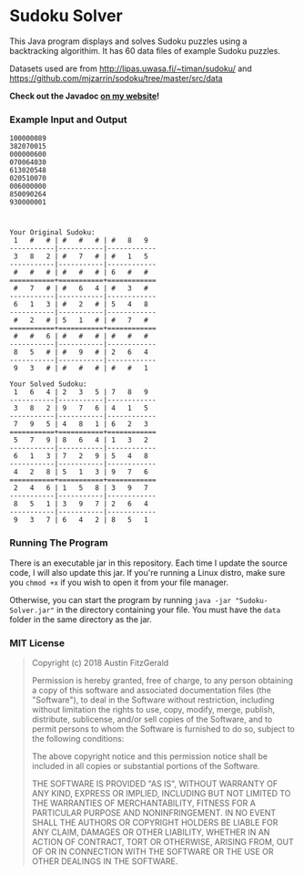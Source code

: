 

# Sudoku Solver
This Java program displays and solves Sudoku puzzles using a backtracking algorithim. It has 60 data files of example Sudoku puzzles.

Datasets used are from http://lipas.uwasa.fi/~timan/sudoku/ and https://github.com/mjzarrin/sodoku/tree/master/src/data

**Check out the Javadoc [on my website](https://afitz.space/pages/Sudoku-Javadoc)!**

### Example Input and Output

    100000089
    382070015
    000000600
    070064030
    613020548
    020510070
    006000000
    850090264
    930000001
#

    Your Original Sudoku: 
     1   #   # | #   #   # | #   8   9
    -----------|-----------|------------
     3   8   2 | #   7   # | #   1   5
    -----------|-----------|------------
     #   #   # | #   #   # | 6   #   #
    ===========+===========+============
     #   7   # | #   6   4 | #   3   #
    -----------|-----------|------------
     6   1   3 | #   2   # | 5   4   8
    -----------|-----------|------------
     #   2   # | 5   1   # | #   7   #
    ===========+===========+============
     #   #   6 | #   #   # | #   #   #
    -----------|-----------|------------
     8   5   # | #   9   # | 2   6   4
    -----------|-----------|------------
     9   3   # | #   #   # | #   #   1
    
    Your Solved Sudoku: 
     1   6   4 | 2   3   5 | 7   8   9
    -----------|-----------|------------
     3   8   2 | 9   7   6 | 4   1   5
    -----------|-----------|------------
     7   9   5 | 4   8   1 | 6   2   3
    ===========+===========+============
     5   7   9 | 8   6   4 | 1   3   2
    -----------|-----------|------------
     6   1   3 | 7   2   9 | 5   4   8
    -----------|-----------|------------
     4   2   8 | 5   1   3 | 9   7   6
    ===========+===========+============
     2   4   6 | 1   5   8 | 3   9   7
    -----------|-----------|------------
     8   5   1 | 3   9   7 | 2   6   4
    -----------|-----------|------------
     9   3   7 | 6   4   2 | 8   5   1


### Running The Program
There is an executable jar in this repository. Each time I update the source code, I will also update this jar. If you're running a Linux distro, make sure you `chmod +x` if you wish to open it from your file manager. 

Otherwise, you can start the program by running `java -jar "Sudoku-Solver.jar"` in the directory containing your file. You must have the `data` folder in the same directory as the jar.

### MIT License
> Copyright (c) 2018 Austin FitzGerald
> 
> Permission is hereby granted, free of charge, to any person obtaining
> a copy of this software and associated documentation files (the
> "Software"), to deal in the Software without restriction, including
> without limitation the rights to use, copy, modify, merge, publish,
> distribute, sublicense, and/or sell copies of the Software, and to
> permit persons to whom the Software is furnished to do so, subject to
> the following conditions:
> 
> The above copyright notice and this permission notice shall be
> included in all copies or substantial portions of the Software.
> 
> THE SOFTWARE IS PROVIDED "AS IS", WITHOUT WARRANTY OF ANY KIND,
> EXPRESS OR IMPLIED, INCLUDING BUT NOT LIMITED TO THE WARRANTIES OF
> MERCHANTABILITY, FITNESS FOR A PARTICULAR PURPOSE AND NONINFRINGEMENT.
> IN NO EVENT SHALL THE AUTHORS OR COPYRIGHT HOLDERS BE LIABLE FOR ANY
> CLAIM, DAMAGES OR OTHER LIABILITY, WHETHER IN AN ACTION OF CONTRACT,
> TORT OR OTHERWISE, ARISING FROM, OUT OF OR IN CONNECTION WITH THE
> SOFTWARE OR THE USE OR OTHER DEALINGS IN THE SOFTWARE.
